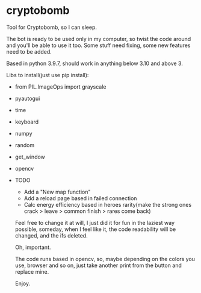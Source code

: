 # cryptobomb
Tool for Cryptobomb, so I can sleep.

The bot is ready to be used only in my computer, so twist the code around and you'll be able to use it too.
Some stuff need fixing, some new features need to be added.

Based in python 3.9.7, should work in anything below 3.10 and above 3.

Libs to install(just use pip install): 
  - from PIL.ImageOps import grayscale
  - pyautogui
  - time
  - keyboard
  - numpy
  - random
  - get_window
  - opencv 

- TODO
  - Add a "New map function"
  - Add a reload page based in failed connection
  - Calc energy efficiency based in heroes rarity(make the strong ones crack > leave > common finish > rares come back)
  
  Feel free to change it at will, I just did it for fun in the laziest way possible, someday, when I feel like it, the 
  code readability will be changed, and the ifs deleted. 
  
  Oh, important. 
  
  The code runs based in opencv, so, maybe depending on the colors you use, browser and so on, just take another print from the button and replace mine.
  
  Enjoy.
